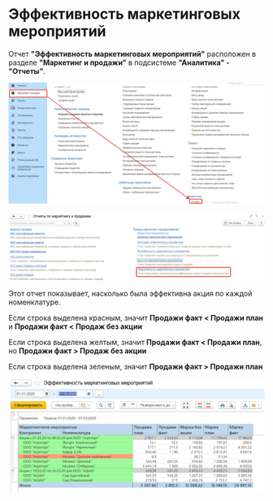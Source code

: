 # Эффективность маркетинговых мероприятий

Отчет **"Эффективность маркетинговых мероприятий"** расположен в разделе **"Маркетинг и продажи"** в подсистеме **"Аналитика" - "Отчеты"**.

[![1][1]][1]

[![2][2]][2]

Этот отчет показывает, насколько была эффективна акция по каждой номенклатуре.

Если строка выделена красным, значит **Продажи факт < Продажи план** и **Продажи факт < Продаж без акции**

Если строка выделена желтым, значит **Продажи факт < Продажи план**, но **Продажи факт > Продаж без акции**

Если строка выделена зеленым, значит **Продажи факт > Продажи план**

[![3][3]][3]

[1]: EffectivenessMarketingActivities.assets/1.png
[2]: EffectivenessMarketingActivities.assets/2.png
[3]: EffectivenessMarketingActivities.assets/3.png
